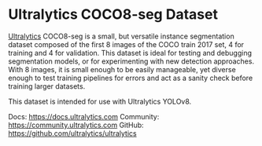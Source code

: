 # Ultralytics COCO8-seg Dataset

[Ultralytics](https://ultralytics.com) COCO8-seg is a small, but versatile instance segmentation dataset composed of the first 8 images of the COCO
train 2017 set, 4 for training and 4 for validation. This dataset is ideal for testing and debugging segmentation
models, or for experimenting with new detection approaches. With 8 images, it is small enough to be easily manageable,
yet diverse enough to test training pipelines for errors and act as a sanity check before training larger datasets.

This dataset is intended for use with Ultralytics YOLOv8.

Docs: https://docs.ultralytics.com
Community: https://community.ultralytics.com
GitHub: https://github.com/ultralytics/ultralytics
